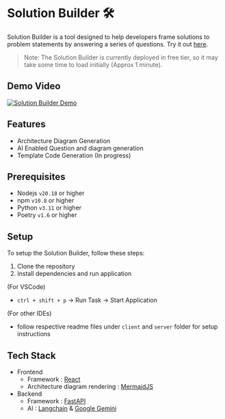 # Solution Builder 🛠️
Solution Builder is a tool designed to help developers frame solutions to problem statements by answering a series of questions. Try it out [here](https://solutionbuilder.onrender.com/).

> Note: The Solution Builder is currently deployed in free tier, so it may take some time to load initially (Approx 1 minute).

## Demo Video
[![Solution Builder Demo](https://img.youtube.com/vi/p3yLxKoG8m0/0.jpg)](https://www.youtube.com/watch?v=p3yLxKoG8m0)

## Features
- Architecture Diagram Generation
- AI Enabled Question and diagram generation
- Template Code Generation (In progress)

## Prerequisites
- Nodejs `v20.18` or higher
- npm `v10.8` or higher
- Python `v3.11` or higher
- Poetry `v1.6` or higher

## Setup
To setup the Solution Builder, follow these steps:
1. Clone the repository
2. Install dependencies and run application

(For VSCode)
- `ctrl + shift + p` -> Run Task -> Start Application
  
(For other IDEs)
- follow respective readme files under `client` and `server` folder for setup instructions

## Tech Stack
- Frontend
  - Framework : [React](https://react.dev/)
  - Architecture diagram rendering : [MermaidJS](https://mermaid.js.org/)
- Backend
  - Framework : [FastAPI](https://fastapi.tiangolo.com/)
  - AI : [Langchain](https://www.langchain.com/) & [Google Gemini](https://ai.google.dev/)